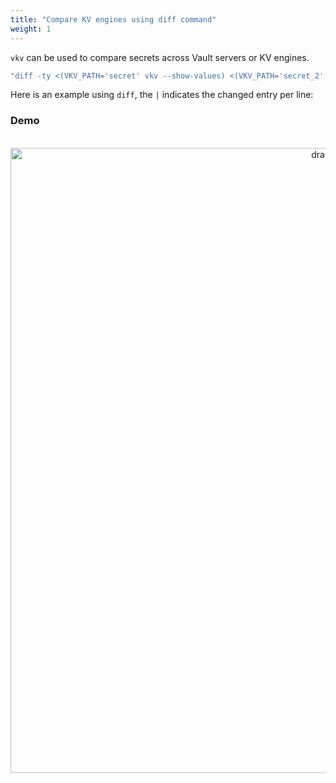 ```yaml
---
title: "Compare KV engines using diff command"
weight: 1
---
```


`vkv` can be used to compare secrets across Vault servers or KV engines.

```bash
"diff -ty <(VKV_PATH='secret' vkv --show-values) <(VKV_PATH='secret_2' vkv --show-values)"
```
Here is an example using `diff`, the `|` indicates the changed entry per line:

### Demo
<div align="center">
<br>
<img src="https://media.githubusercontent.com/media/FalcoSuessgott/vkv/master/www/static/images/diff.gif" alt="drawing" width="1000"/>
</div>
